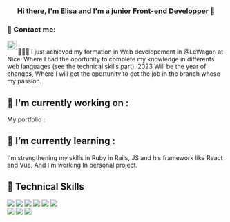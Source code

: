 
<h3 align="center">
Hi there, I'm Elisa and I'm a <a>junior Front-end Developper </a> 👋
</h3>


### 🤝 Contact me:
<a href="https://www.linkedin.com/in/elisa-souchois-82a480235/"><img align="left" src="https://raw.githubusercontent.com/yushi1007/yushi1007/main/images/linkedin.svg" alt="Yu Shi | LinkedIn" width="21px"/> </a> <br>
👩🏼‍💻 I just achieved my formation in Web developement in @LeWagon at Nice. Where I had the oportunity to complete my knowledge in differents web languages (see the technical skills part). 2023 Will be the year of changes, Where I will get the oportunity to get the job in the branch whose my passion.

## 🔭 I'm currently working on :
My portfolio :

## 🌱 I’m currently learning :
I'm strengthening my skills in Ruby in Rails, JS and his framework like React and Vue.
And I'm working In personal project.
## 💼 Technical Skills
![](https://img.shields.io/badge/Code-JavaScript-informational?style=flat&logo=JavaScript&color=F7DF1E)
![](https://img.shields.io/badge/Code-Ruby-informational?style=flat&logo=Ruby&color=CC342D)
![](https://img.shields.io/badge/Code-Ruby_on_Rails-informational?style=flat&logo=Ruby-On-Rails&color=CC0000)
![](https://img.shields.io/badge/Code-HTML5-informational?style=flat&logo=HTML5&color=E34F26)
![](https://img.shields.io/badge/Code-PostgreSQL-informational?style=flat&logo=PostgreSQL&color=336791)
![](https://img.shields.io/badge/Code-SQLite-informational?style=flat&logo=SQLite&color=003B57)
</br>
![](https://img.shields.io/badge/Style-Bootstrap-informational?style=flat&logo=Bootstrap&color=7952B3)
![](https://img.shields.io/badge/Style-CSS3-informational?style=flat&logo=CSS3&color=1572B6)
![](https://img.shields.io/badge/Style-styled--components-informational?style=flat&logo=styled-components&color=DB7093)
</br>
<!--
**ElisaSouchois/ElisaSouchois** is a ✨ _special_ ✨ repository because its `README.md` (this file) appears on your GitHub profile.

Here are some ideas to get you started:

- 🔭 I’m currently working on ...
- 🌱 I’m currently learning ...
- 👯 I’m looking to collaborate on ...
- 🤔 I’m looking for help with ...
- 💬 Ask me about ...
- 📫 How to reach me: ...
- 😄 Pronouns: ...
- ⚡ Fun fact: ...
-->
